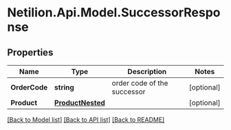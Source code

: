 # Netilion.Api.Model.SuccessorResponse
## Properties

Name | Type | Description | Notes
------------ | ------------- | ------------- | -------------
**OrderCode** | **string** | order code of the successor | [optional] 
**Product** | [**ProductNested**](ProductNested.md) |  | [optional] 

[[Back to Model list]](../README.md#documentation-for-models) [[Back to API list]](../README.md#documentation-for-api-endpoints) [[Back to README]](../README.md)

